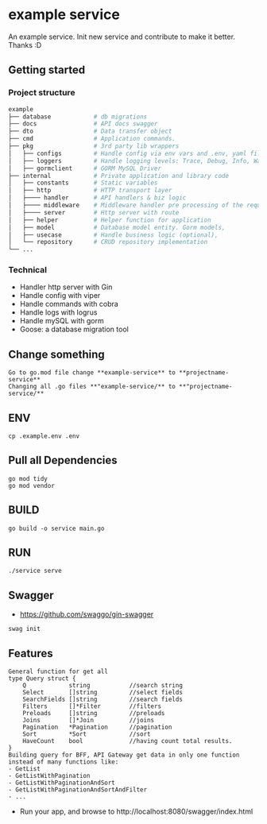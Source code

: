 # example service  

An example service. Init new service and contribute to make it better. Thanks :D 

## Getting started

### Project structure
```bash 
example
├── database            # db migrations
├── docs                # API docs swagger 
├── dto                 # Data transfer object 
├── cmd                 # Application commands.
├── pkg                 # 3rd party lib wrappers 
│   ├── configs         # Handle config via env vars and .env, yaml files.
│   ├── loggers         # Handle logging levels: Trace, Debug, Info, Warning, Error, Fatal and Panic..
│   ├── gormclient      # GORM MySQL Driver
├── internal            # Private application and library code
│   ├── constants       # Static variables 
│   ├── http            # HTTP transport layer
│   ├──── handler       # API handlers & biz logic 
│   ├──── middleware    # Middleware handler pre processing of the request. 
│   ├──── server        # Http server with route 
│   ├── helper          # Helper function for application
│   ├── model           # Database model entity. Gorm models,
│   ├── usecase         # Handle business logic (optional),
│   └── repository      # CRUD repository implementation
└── ...
```

### Technical 
* Handler http server with Gin 
* Handle config with viper
* Handle commands with cobra 
* Handle logs with logrus 
* Handle mySQL with gorm 
* Goose: a database migration tool 

## Change something 
```shell
Go to go.mod file change **example-service** to **projectname-service**
Changing all .go files **"example-service/** to **"projectname-service/**
```

## ENV
```shell
cp .example.env .env  
```

## Pull all Dependencies 
```shell
go mod tidy 
go mod vendor 
```

## BUILD
```shell
go build -o service main.go
```

## RUN
```shell
./service serve 
```
## Swagger 
* https://github.com/swaggo/gin-swagger
```shell
swag init
```

## Features 
```shell 
General function for get all
type Query struct {
	Q            string           //search string
	Select       []string         //select fields
	SearchFields []string         //search fields
	Filters      []*Filter        //filters
	Preloads     []string         //preloads 
	Joins        []*Join          //joins 
	Pagination   *Pagination      //pagination 
	Sort         *Sort            //sort 
	HaveCount    bool             //having count total results.
}
Building query for BFF, API Gateway get data in only one function instead of many functions like: 
- GetList
- GetListWithPagination
- GetListWithPaginationAndSort
- GetListWithPaginationAndSortAndFilter
- ...   
```

* Run your app, and browse to http://localhost:8080/swagger/index.html